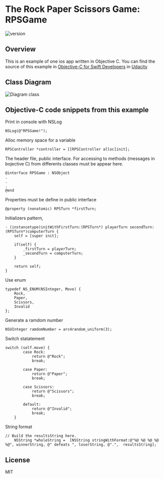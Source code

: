 #  The Rock Paper Scissors Game:  RPSGame

![version](https://img.shields.io/badge/objectiveC-iOS-purple.svg?maxAge=2592000)

## Overview

This is an example of one ios app written in Objective C. You can find the source of this example in [Objective-C for Swift Developers](https://eu.udacity.com/course/objective-c-for-swift-developers--ud1009) in [Udacity](https://eu.udacity.com/)

## Class Diagram

![Diagram class](https://drive.google.com/uc?id=15fhjtIRiL6Xz5Zgc6fxFsqnnDp6fKOUA)


## Objective-C code snippets from this example

Print in console with NSLog

```
NSLog(@"RPSGame!");
```

Alloc memory space for a variable
```
RPSController *controller = [[RPSController alloc]init];
```

The header file, public interface. For accessing to methods (messages in bojective C) from differents classes must be appear here.

```
@interface RPSGame : NSObject
.
.
.
@end
```

Properties must be define in public interface
```
@property (nonatomic) RPSTurn *firstTurn;
```

Initializers pattern, 

```
- (instancetype)initWithFirstTurn:(RPSTurn*) playerTurn secondTurn: (RPSTurn*)computerTurn {
    self = [super init];
    
    if(self) {
        _firstTurn = playerTurn;
        _secondTurn = computerTurn;
    }
    
    return self;
}
```

Use enum
```
typedef NS_ENUM(NSInteger, Move) {
    Rock,
    Paper,
    Scissors,
    Invalid
};
```

Generate a ramdom number

```
NSUInteger ramdomNumber = arc4random_uniform(3);
```

Switch statatement

```
switch (self.move) {
        case Rock:
            return @"Rock";
            break;
        
        case Paper:
            return @"Paper";
            break;
        
        case Scissors:
            return @"Scissors";
            break;
            
        default:
            return @"Invalid";
            break;
    }
```

String format

```
// Build the resultsString here.
    NSString *wholeString =  [NSString stringWithFormat:@"%@ %@ %@ %@ %@", winnerString, @" defeats ", loserString, @".",  resultsString];
```

## License

MIT

